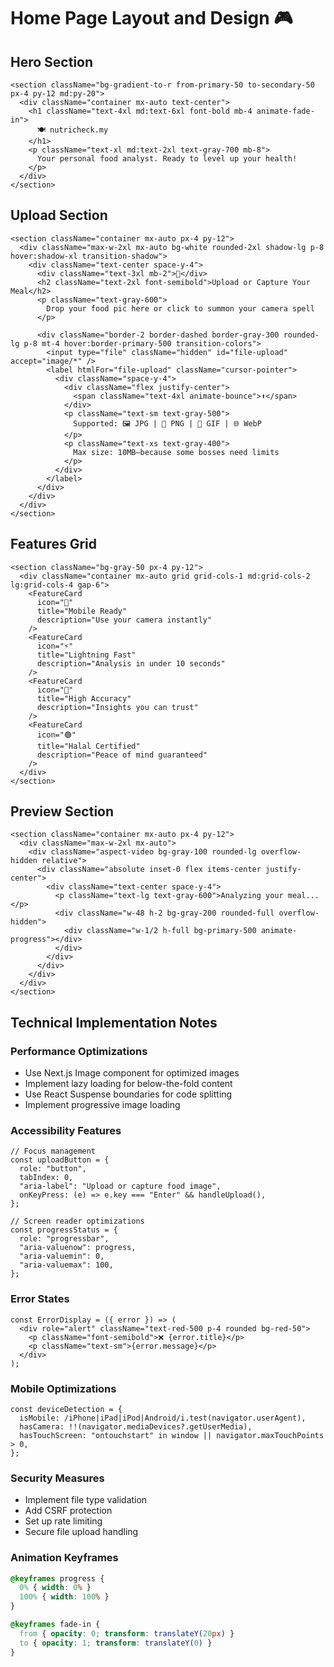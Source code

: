 # Home Page Layout and Design 🎮

## Hero Section
```tsx
<section className="bg-gradient-to-r from-primary-50 to-secondary-50 px-4 py-12 md:py-20">
  <div className="container mx-auto text-center">
    <h1 className="text-4xl md:text-6xl font-bold mb-4 animate-fade-in">
      🍽️ nutricheck.my
    </h1>
    <p className="text-xl md:text-2xl text-gray-700 mb-8">
      Your personal food analyst. Ready to level up your health!
    </p>
  </div>
</section>
```

## Upload Section
```tsx
<section className="container mx-auto px-4 py-12">
  <div className="max-w-2xl mx-auto bg-white rounded-2xl shadow-lg p-8 hover:shadow-xl transition-shadow">
    <div className="text-center space-y-4">
      <div className="text-3xl mb-2">📸</div>
      <h2 className="text-2xl font-semibold">Upload or Capture Your Meal</h2>
      <p className="text-gray-600">
        Drop your food pic here or click to summon your camera spell
      </p>
      
      <div className="border-2 border-dashed border-gray-300 rounded-lg p-8 mt-4 hover:border-primary-500 transition-colors">
        <input type="file" className="hidden" id="file-upload" accept="image/*" />
        <label htmlFor="file-upload" className="cursor-pointer">
          <div className="space-y-4">
            <div className="flex justify-center">
              <span className="text-4xl animate-bounce">⬆️</span>
            </div>
            <p className="text-sm text-gray-500">
              Supported: 🖼️ JPG | 📂 PNG | 🎥 GIF | 🌐 WebP
            </p>
            <p className="text-xs text-gray-400">
              Max size: 10MB—because some bosses need limits
            </p>
          </div>
        </label>
      </div>
    </div>
  </div>
</section>
```

## Features Grid
```tsx
<section className="bg-gray-50 px-4 py-12">
  <div className="container mx-auto grid grid-cols-1 md:grid-cols-2 lg:grid-cols-4 gap-6">
    <FeatureCard
      icon="📱"
      title="Mobile Ready"
      description="Use your camera instantly"
    />
    <FeatureCard
      icon="⚡"
      title="Lightning Fast"
      description="Analysis in under 10 seconds"
    />
    <FeatureCard
      icon="🎯"
      title="High Accuracy"
      description="Insights you can trust"
    />
    <FeatureCard
      icon="🟢"
      title="Halal Certified"
      description="Peace of mind guaranteed"
    />
  </div>
</section>
```

## Preview Section
```tsx
<section className="container mx-auto px-4 py-12">
  <div className="max-w-2xl mx-auto">
    <div className="aspect-video bg-gray-100 rounded-lg overflow-hidden relative">
      <div className="absolute inset-0 flex items-center justify-center">
        <div className="text-center space-y-4">
          <p className="text-lg text-gray-600">Analyzing your meal...</p>
          <div className="w-48 h-2 bg-gray-200 rounded-full overflow-hidden">
            <div className="w-1/2 h-full bg-primary-500 animate-progress"></div>
          </div>
        </div>
      </div>
    </div>
  </div>
</section>
```

## Technical Implementation Notes

### Performance Optimizations
- Use Next.js Image component for optimized images
- Implement lazy loading for below-the-fold content
- Use React Suspense boundaries for code splitting
- Implement progressive image loading

### Accessibility Features
```tsx
// Focus management
const uploadButton = {
  role: "button",
  tabIndex: 0,
  "aria-label": "Upload or capture food image",
  onKeyPress: (e) => e.key === "Enter" && handleUpload(),
};

// Screen reader optimizations
const progressStatus = {
  role: "progressbar",
  "aria-valuenow": progress,
  "aria-valuemin": 0,
  "aria-valuemax": 100,
};
```

### Error States
```tsx
const ErrorDisplay = ({ error }) => (
  <div role="alert" className="text-red-500 p-4 rounded bg-red-50">
    <p className="font-semibold">❌ {error.title}</p>
    <p className="text-sm">{error.message}</p>
  </div>
);
```

### Mobile Optimizations
```tsx
const deviceDetection = {
  isMobile: /iPhone|iPad|iPod|Android/i.test(navigator.userAgent),
  hasCamera: !!(navigator.mediaDevices?.getUserMedia),
  hasTouchScreen: "ontouchstart" in window || navigator.maxTouchPoints > 0,
};
```

### Security Measures
- Implement file type validation
- Add CSRF protection
- Set up rate limiting
- Secure file upload handling

### Animation Keyframes
```css
@keyframes progress {
  0% { width: 0% }
  100% { width: 100% }
}

@keyframes fade-in {
  from { opacity: 0; transform: translateY(20px) }
  to { opacity: 1; transform: translateY(0) }
}
```